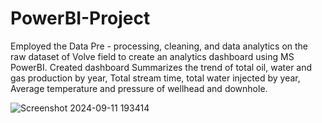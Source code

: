 # PowerBI-Project
Employed the Data Pre - processing, cleaning, and data analytics on the raw dataset of Volve field to create an
analytics dashboard using MS PowerBI.
Created dashboard Summarizes the trend of total oil, water and gas production by year, Total stream time, total
water injected by year, Average temperature and pressure of wellhead and downhole.

![Screenshot 2024-09-11 193414](https://github.com/user-attachments/assets/9442be30-5972-459a-96a6-af91a5044bb8)
